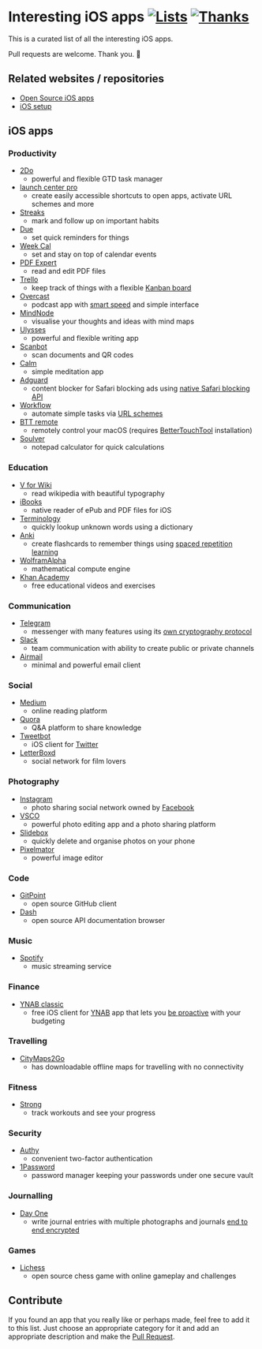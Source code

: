 # Interesting iOS apps [![Lists](https://img.shields.io/badge/More%20Lists-🔖-blue.svg)](https://github.com/learn-anything/maps#explore-and-improve-our-curated-lists) [![Thanks](https://img.shields.io/badge/Say%20Thanks-💗-ff69b4.svg)](https://www.patreon.com/learnanything)

This is a curated list of all the interesting iOS apps.

Pull requests are welcome. Thank you. 💜

## Related websites / repositories 
- [Open Source iOS apps](https://github.com/dkhamsing/open-source-ios-apps)
- [iOS setup](https://github.com/nikitavoloboev/my-ios)

## iOS apps
### Productivity
- [2Do](https://www.2doapp.com)
	- powerful and flexible GTD task manager
- [launch center pro](https://contrast.co/launch-center-pro/)
	- create easily accessible shortcuts to open apps, activate URL schemes and more
- [Streaks](https://streaksapp.com)
	- mark and follow up on important habits
- [Due](http://www.dueapp.com/)
	- set quick reminders for things
- [Week Cal](https://itunes.apple.com/us/app/week-calendar/id381059732?mt=8)
	- set and stay on top of calendar events
- [PDF Expert](https://pdfexpert.com/)
	- read and edit PDF files
- [Trello](https://itunes.apple.com/us/app/trello/id461504587?mt=8)
	- keep track of things with a flexible [Kanban board](http://www.wikiwand.com/en/Kanban_board)
- [Overcast](https://overcast.fm/)
	- podcast app with [smart speed](https://medium.com/@eped/overcasts-smart-speed-vs-real-time-a759549ab48b) and simple interface
- [MindNode](https://mindnode.com/)
	- visualise your thoughts and ideas with mind maps
- [Ulysses](https://www.ulyssesapp.com/)
	- powerful and flexible writing app
- [Scanbot](https://itunes.apple.com/us/app/scanbot-scanner-app-fax/id834854351?mt=8)
	- scan documents and QR codes
- [Calm](https://itunes.apple.com/us/app/calm-meditation-to-relax-focus-sleep-better/id571800810?mt=8)
	- simple meditation app
- [Adguard](https://itunes.apple.com/us/app/adguard-adblock-and-privacy-protection/id1047223162?mt=8)
	- content blocker for Safari blocking ads using [native Safari blocking API](https://developer.apple.com/library/content/documentation/Extensions/Conceptual/ContentBlockingRules/Introduction/Introduction.html)
- [Workflow](https://workflow.is/)
	- automate simple tasks via [URL schemes](https://developer.apple.com/library/content/documentation/iPhone/Conceptual/iPhoneOSProgrammingGuide/Inter-AppCommunication/Inter-AppCommunication.html)
- [BTT remote](http://bttremote.com)
	- remotely control your macOS (requires [BetterTouchTool](https://www.boastr.net/) installation)
- [Soulver](http://www.acqualia.com/soulver/iphone/)
	- notepad calculator for quick calculations

### Education 
- [V for Wiki](http://v-for-wiki.com/)
	- read wikipedia with beautiful typography
- [iBooks](https://itunes.apple.com/nl/app/ibooks/id364709193?l=en&mt=8)
	- native reader of ePub and PDF files for iOS
- [Terminology](http://agiletortoise.com/terminology/)
	- quickly lookup unknown words using a dictionary
- [Anki](https://itunes.apple.com/us/app/ankimobile-flashcards/id373493387?mt=8)
	- create flashcards to remember things using [spaced repetition learning](http://www.wikiwand.com/en/Spaced_repetition)
- [WolframAlpha](https://itunes.apple.com/us/app/wolframalpha/id334989259?mt=8) 
	- mathematical compute engine
- [Khan Academy](https://itunes.apple.com/us/app/khan-academy-you-can-learn-anything/id469863705?mt=8)
	- free educational videos and exercises
	
### Communication
- [Telegram](https://telegram.org)
	- messenger with many features using its [own cryptography protocol](http://telegra.ph/Why-Isnt-Telegram-End-to-End-Encrypted-by-Default-08-14)
- [Slack](https://itunes.apple.com/us/app/slack-business-communication-for-teams/id618783545?mt=8)
	- team communication with ability to create public or private channels
- [Airmail](http://airmailapp.com)
	- minimal and powerful email client

### Social 
- [Medium](https://itunes.apple.com/us/app/medium/id828256236?mt=8)
	- online reading platform 
- [Quora](https://itunes.apple.com/us/app/quora/id456034437?mt=8)
	- Q&A platform to share knowledge
- [Tweetbot](https://tapbots.com/tweetbot/)
	- iOS client for [Twitter](http://‎twitter.com )
- [LetterBoxd](https://itunes.apple.com/us/app/letterboxd-the-social-network-for-film-lovers/id1054271011?mt=8)
	- social network for film lovers
	
### Photography 
- [Instagram](https://itunes.apple.com/us/app/instagram/id389801252?mt=8)
	- photo sharing social network owned by [Facebook](http://www.wikiwand.com/en/Facebook)
- [VSCO](https://itunes.apple.com/us/app/vsco/id588013838?mt=8)
	- powerful photo editing app and a photo sharing platform
- [Slidebox](http://slidebox.co/)
	- quickly delete and organise photos on your phone
- [Pixelmator](http://www.pixelmator.com/ios/)
	- powerful image editor

### Code 
- [GitPoint](https://github.com/gitpoint/git-point)
	- open source GitHub client 
- [Dash](https://kapeli.com/dash_ios)
	- open source API documentation browser

### Music 
- [Spotify](https://itunes.apple.com/us/app/spotify-music/id324684580?mt=8)
	- music streaming service 

### Finance 
- [YNAB classic](https://itunes.apple.com/us/app/ynab-classic/id372076250?mt=8)
	- free iOS client for [YNAB](https://www.youneedabudget.com/) app that lets you [be proactive](https://www.youneedabudget.com/method/) with your budgeting

### Travelling 
- [CityMaps2Go](https://itunes.apple.com/us/app/citymaps2go-plan-trips-travel-guide-offline-maps/id408866084?mt=8)
	- has downloadable offline maps for travelling with no connectivity 

### Fitness 
- [Strong](https://itunes.apple.com/us/app/strong-workout-tracker-gym-log-exercise-journal/id464254577?mt=8)
	- track workouts and see your progress

### Security 
- [Authy](https://itunes.apple.com/us/app/authy/id494168017?mt=8)
	- convenient two-factor authentication
- [1Password](https://itunes.apple.com/us/app/1password-password-manager-and-secure-wallet/id568903335?mt=8)
	- password manager keeping your passwords under one secure vault

### Journalling 
- [Day One](http://dayoneapp.com/)
	- write journal entries with multiple photographs and journals [end to end encrypted](http://help.dayoneapp.com/day-one-sync/end-to-end-encryption-faq) 

### Games 
- [Lichess](https://itunes.apple.com/us/app/lichess-online-chess/id968371784?mt=8)
	- open source chess game with online gameplay and challenges

## Contribute 
If you found an app that you really like or perhaps made, feel free to add it to this list. Just choose an appropriate category for it and add an appropriate description and make the [Pull Request](https://help.github.com/articles/about-pull-requests/).